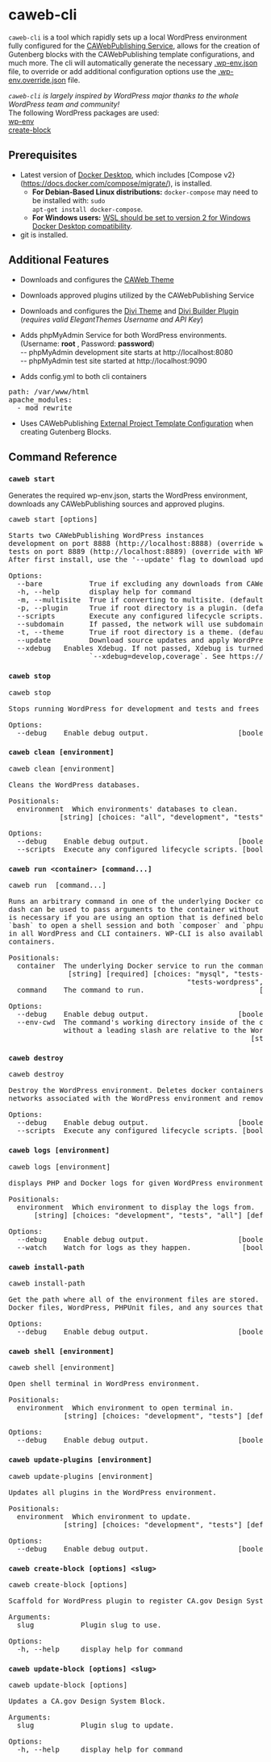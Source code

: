 # caweb-cli
`caweb-cli` is a tool which rapidly sets up a local WordPress environment fully configured for the [CAWebPublishing Service](https://caweb.cdt.ca.gov/), allows for the creation of Gutenberg blocks with the CAWebPublishing template configurations, and much more. The cli will automatically generate the necessary [.wp-env.json](https://developer.wordpress.org/block-editor/reference-guides/packages/packages-env/#wp-env-json) file, to override or add additional configuration options use the [.wp-env.override.json](https://developer.wordpress.org/block-editor/reference-guides/packages/packages-env/#wp-env-override-json) file.

*`caweb-cli` is largely inspired by WordPress major thanks to the whole WordPress team and community!*  
The following WordPress packages are used:  
[wp-env](https://developer.wordpress.org/block-editor/reference-guides/packages/packages-env/)  
[create-block](https://developer.wordpress.org/block-editor/reference-guides/packages/packages-create-block/)

## Prerequisites
- Latest version of [Docker Desktop](https://www.docker.com/products/docker-desktop), which includes [Compose v2}(https://docs.docker.com/compose/migrate/), is installed.
  - <strong>For Debian-Based Linux distributions:</strong> <code>docker-compose</code> may need to be installed with: <code>sudo apt-get install docker-compose</code>.
  - <strong>For Windows users:</strong> [WSL should be set to version 2 for Windows Docker Desktop compatibility](https://docs.docker.com/desktop/windows/wsl/).
- git is installed.

## Additional Features
- Downloads and configures the [CAWeb Theme](https://github.com/CAWebPublishing/CAWeb)
- Downloads approved plugins utilized by the CAWebPublishing Service  
- Downloads and configures the [Divi Theme](https://www.elegantthemes.com/gallery/divi/) and [Divi Builder Plugin](https://www.elegantthemes.com/gallery/divi/) (*requires valid ElegantThemes Username and API Key*)  
- Adds phpMyAdmin Service for both WordPress environments. (Username: <strong>root</strong> , Password: <strong>password</strong>)  
-- phpMyAdmin development site starts at http://localhost:8080  
-- phpMyAdmin test site started at http://localhost:9090

- Adds config.yml to both cli containers 
<pre>
path: /var/www/html
apache_modules:
  - mod_rewrite
</pre>

- Uses CAWebPublishing [External Project Template Configuration](https://github.com/CAWebPublishing/cli/lib/template) when creating Gutenberg Blocks.

## Command Reference
### `caweb start`  
Generates the required wp-env.json, starts the WordPress environment, downloads any CAWebPublishing sources and approved plugins.  
<pre>
caweb start [options]

Starts two CAWebPublishing WordPress instances
development on port 8888 (​http://localhost:8888​) (override with WP_ENV_PORT)
tests on port 8889 (​http://localhost:8889​) (override with WP_ENV_TESTS_PORT).
After first install, use the '--update' flag to download updates to mapped sources and to re-apply CAWeb configuration options.

Options:
  --bare           True if excluding any downloads from CAWeb, use this if you want to use a local version of the CAWeb Theme, Configurations will still be applied. (default: false)
  -h, --help       display help for command
  -m, --multisite  True if converting to multisite. (default: false)
  -p, --plugin     True if root directory is a plugin. (default: false)
  --scripts        Execute any configured lifecycle scripts. (default: true)
  --subdomain      If passed, the network will use subdomains, instead of subdirectories. Doesn't work with 'localhost', make sure to set Port to 80. (default: false)
  -t, --theme      True if root directory is a theme. (default: false)
  --update         Download source updates and apply WordPress configuration. (default: false)
  --xdebug <mode>  Enables Xdebug. If not passed, Xdebug is turned off. If no modes are set, uses "debug". You may set multiple Xdebug modes by passing them in a comma-separated list:
                   `--xdebug=develop,coverage`. See https://xdebug.org/docs/all_settings#mode for information about Xdebug modes.
</pre>
### `caweb stop`  
<pre>
caweb stop

Stops running WordPress for development and tests and frees the ports.

Options:
  --debug    Enable debug output.                     [boolean] [default: false]
</pre>
### `caweb clean [environment]`  
<pre>
caweb clean [environment]

Cleans the WordPress databases.

Positionals:
  environment  Which environments' databases to clean.
            [string] [choices: "all", "development", "tests"] [default: "tests"]

Options:
  --debug    Enable debug output.                     [boolean] [default: false]
  --scripts  Execute any configured lifecycle scripts. [boolean] [default: true]
</pre>
### `caweb run <container> [command...]`  
<pre>
caweb run <container> [command...]

Runs an arbitrary command in one of the underlying Docker containers. A double
dash can be used to pass arguments to the container without parsing them. This
is necessary if you are using an option that is defined below. You can use
`bash` to open a shell session and both `composer` and `phpunit` are available
in all WordPress and CLI containers. WP-CLI is also available in the CLI
containers.

Positionals:
  container  The underlying Docker service to run the command on.
              [string] [required] [choices: "mysql", "tests-mysql", "wordpress",
                                          "tests-wordpress", "cli", "tests-cli"]
  command    The command to run.                           [array] [default: []]

Options:
  --debug    Enable debug output.                     [boolean] [default: false]
  --env-cwd  The command's working directory inside of the container. Paths
             without a leading slash are relative to the WordPress root.
                                                         [string] [default: "."]
</pre>
### `caweb destroy`  
<pre>
caweb destroy

Destroy the WordPress environment. Deletes docker containers, volumes, and
networks associated with the WordPress environment and removes local files.

Options:
  --debug    Enable debug output.                     [boolean] [default: false]
  --scripts  Execute any configured lifecycle scripts. [boolean] [default: true]
</pre>
### `caweb logs [environment]`  
<pre>
caweb logs [environment]

displays PHP and Docker logs for given WordPress environment.

Positionals:
  environment  Which environment to display the logs from.
      [string] [choices: "development", "tests", "all"] [default: "development"]

Options:
  --debug    Enable debug output.                     [boolean] [default: false]
  --watch    Watch for logs as they happen.            [boolean] [default: true]
</pre>
### `caweb install-path`  
<pre>
caweb install-path

Get the path where all of the environment files are stored. This includes the
Docker files, WordPress, PHPUnit files, and any sources that were downloaded.

Options:
  --debug    Enable debug output.                     [boolean] [default: false]
</pre>
### `caweb shell [environment]`  
<pre>
caweb shell [environment]

Open shell terminal in WordPress environment.

Positionals:
  environment  Which environment to open terminal in.
             [string] [choices: "development", "tests"] [default: "development"]

Options:
  --debug    Enable debug output.                     [boolean] [default: false]
</pre>
### `caweb update-plugins [environment]`  
<pre>
caweb update-plugins [environment]

Updates all plugins in the WordPress environment.

Positionals:
  environment  Which environment to update.
             [string] [choices: "development", "tests"] [default: "development"]

Options:
  --debug    Enable debug output.                     [boolean] [default: false]
</pre>

### `caweb create-block [options] <slug>`  
<pre>
caweb create-block [options] <slug>

Scaffold for WordPress plugin to register CA.gov Design System Block.

Arguments:
  slug           Plugin slug to use.

Options:
  -h, --help     display help for command
</pre>
### `caweb update-block [options] <slug>`  
<pre>
caweb update-block [options] <slug>

Updates a CA.gov Design System Block.

Arguments:
  slug           Plugin slug to update.

Options:
  -h, --help     display help for command
</pre>
